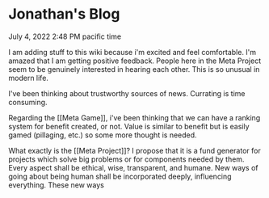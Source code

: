 # Jonathan's Blog
July 4, 2022 2:48 PM pacific time

I am adding stuff to this wiki because i'm excited and feel comfortable. I'm amazed that I am getting positive feedback. People here in the Meta Project seem to be genuinely interested in hearing each other. This is so unusual in modern life.

I've been thinking about trustworthy sources of news. Currating is time consuming.

Regarding the [[Meta Game]], i've been thinking that we can have a ranking system for benefit created, or not. Value is similar to benefit but is easily gamed (pillaging, etc.) so some more thought is needed.

What exactly is the [[Meta Project]]? I propose that it is a fund generator for projects which solve big problems or for components needed by them. Every aspect shall be ethical, wise, transparent, and humane. New ways of going about being human shall be incorporated deeply, influencing everything. These new ways 